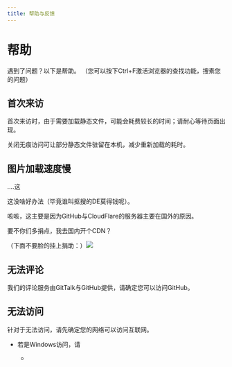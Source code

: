 ```yaml
---
title: 帮助与反馈
---
```


# 帮助

遇到了问题？以下是帮助。
（您可以按下Ctrl+F激活浏览器的查找功能，搜素您的问题）

## 首次来访
首次来访时，由于需要加载静态文件，可能会耗费较长的时间；请耐心等待页面出现。

关闭无痕访问可让部分静态文件驻留在本机，减少重新加载的耗时。

## 图片加载速度慢

....这

这没啥好办法（毕竟谁叫抠搜的DE莫得钱呢）。

咳咳，这主要是因为GitHub与CloudFlare的服务器主要在国外的原因。

要不你们多捐点，我去国内开个CDN？

（下面不要脸的挂上捐助：）![](/raise/Money_night2.jpg)

## 无法评论

我们的评论服务由GitTalk与GitHub提供，请确定您可以访问GitHub。

## 无法访问

针对于无法访问，请先确定您的网络可以访问互联网。

- 若是Windows访问，请

  - 


